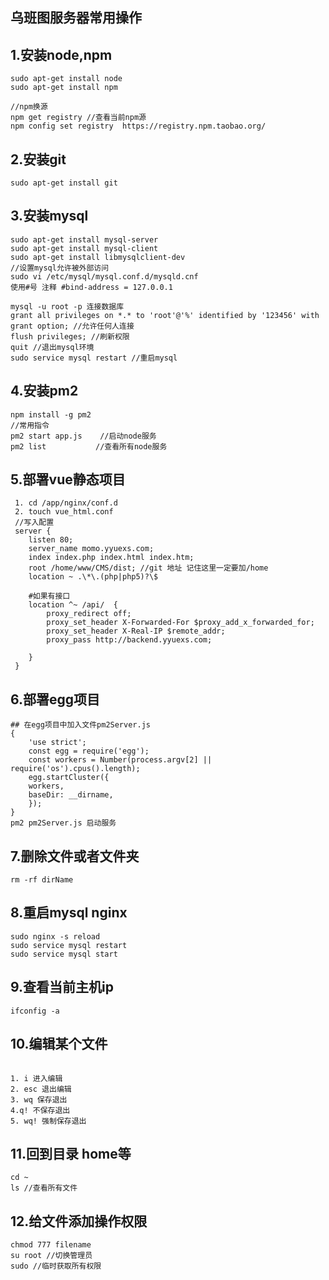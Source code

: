 ## 乌班图服务器常用操作

## 1.安装node,npm
~~~
sudo apt-get install node
sudo apt-get install npm

//npm换源 
npm get registry //查看当前npm源 
npm config set registry  https://registry.npm.taobao.org/

~~~

## 2.安装git

~~~
sudo apt-get install git
~~~

## 3.安装mysql

~~~
sudo apt-get install mysql-server
sudo apt-get install mysql-client
sudo apt-get install libmysqlclient-dev
//设置mysql允许被外部访问
sudo vi /etc/mysql/mysql.conf.d/mysqld.cnf
使用#号 注释 #bind-address = 127.0.0.1

mysql -u root -p 连接数据库
grant all privileges on *.* to 'root'@'%' identified by '123456' with grant option; //允许任何人连接
flush privileges; //刷新权限
quit //退出mysql环境
sudo service mysql restart //重启mysql
~~~

## 4.安装pm2
~~~
npm install -g pm2
//常用指令
pm2 start app.js    //启动node服务
pm2 list           //查看所有node服务

~~~

## 5.部署vue静态项目
~~~
 1. cd /app/nginx/conf.d
 2. touch vue_html.conf
 //写入配置
 server {
    listen 80;
    server_name momo.yyuexs.com;
    index index.php index.html index.htm;
    root /home/www/CMS/dist; //git 地址 记住这里一定要加/home
    location ~ .\*\.(php|php5)?\$
     
    #如果有接口
    location ^~ /api/  {
        proxy_redirect off;
        proxy_set_header X-Forwarded-For $proxy_add_x_forwarded_for;
        proxy_set_header X-Real-IP $remote_addr;
        proxy_pass http://backend.yyuexs.com;

    }
 }
~~~
## 6.部署egg项目
~~~
## 在egg项目中加入文件pm2Server.js
{
    'use strict';
    const egg = require('egg');
    const workers = Number(process.argv[2] || require('os').cpus().length);
    egg.startCluster({
    workers,
    baseDir: __dirname,
    });
}
pm2 pm2Server.js 启动服务
~~~

## 7.删除文件或者文件夹
~~~
rm -rf dirName
~~~

## 8.重启mysql nginx
~~~
sudo nginx -s reload
sudo service mysql restart
sudo service mysql start
~~~

## 9.查看当前主机ip
~~~
ifconfig -a
~~~

## 10.编辑某个文件
~~~

1. i 进入编辑
2. esc 退出编辑
3. wq 保存退出
4.q! 不保存退出
5. wq! 强制保存退出
~~~

## 11.回到目录 home等
~~~
cd ~
ls //查看所有文件
~~~

## 12.给文件添加操作权限
~~~
chmod 777 filename 
su root //切换管理员
sudo //临时获取所有权限
~~~